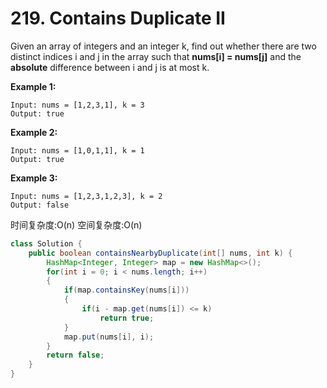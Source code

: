 # 219. Contains Duplicate II



Given an array of integers and an integer k, find out whether there are two distinct indices i and j in the array such that **nums\[i\] = nums\[j\]** and the **absolute** difference between i and j is at most k.

**Example 1:**

```text
Input: nums = [1,2,3,1], k = 3
Output: true
```

**Example 2:**

```text
Input: nums = [1,0,1,1], k = 1
Output: true
```

**Example 3:**

```text
Input: nums = [1,2,3,1,2,3], k = 2
Output: false
```

时间复杂度:O\(n\) 空间复杂度:O\(n\)

```java
class Solution {
    public boolean containsNearbyDuplicate(int[] nums, int k) {
        HashMap<Integer, Integer> map = new HashMap<>();
        for(int i = 0; i < nums.length; i++)
        {
            if(map.containsKey(nums[i]))
            {
                if(i - map.get(nums[i]) <= k)
                    return true;
            }
            map.put(nums[i], i);
        }
        return false;
    }
}
```

